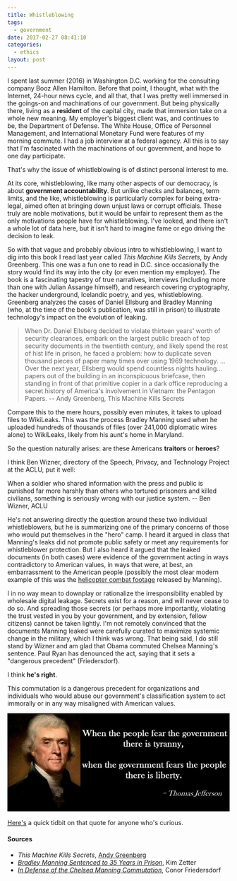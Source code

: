 ```yaml
---
title: Whistleblowing
tags:
  - government
date: 2017-02-27 08:41:10
categories:
  - ethics
layout: post
---
```


I spent last summer (2016) in Washington D.C. working for the consulting company Booz Allen Hamilton. Before that point, I thought, what with the Internet, 24-hour news cycle, and all that, that I was pretty well immersed in the goings-on and machinations of our government. But being physically there, living as a **resident** of the capital city, made that immersion take on a whole new meaning. My employer's biggest client was, and continues to be, the Department of Defense. The White House, Office of Personnel Management, and International Monetary Fund were features of my morning commute. I had a job interview at a federal agency. All this is to say that I'm fascinated with the machinations of our government, and hope to one day participate.

That's why the issue of whistleblowing is of distinct personal interest to me.<!-- MORE -->

At its core, whistleblowing, like many other aspects of our democracy, is about **government accountability**. But unlike checks and balances, term limits, and the like, whistleblowing is particularly complex for being extra-legal, aimed often at bringing down unjust laws or corrupt officials. These truly are noble motivations, but it would be unfair to represent them as the only motivations people have for whistleblowing. I've looked, and there isn't a whole lot of data here, but it isn't hard to imagine fame or ego driving the decision to leak.

So with that vague and probably obvious intro to whistleblowing, I want to dig into this book I read last year called *This Machine Kills Secrets*, by Andy Greenberg. This one was a fun one to read in D.C. since occasionally the story would find its way into the city (or even mention my employer). The book is a fascinating tapestry of true narratives, interviews (including more than one with Julian Assange himself), and research covering cryptography, the hacker underground, Icelandic poetry, and yes, whistleblowing. Greenberg analyzes the cases of Daniel Ellsburg and Bradley Manning (who, at the time of the book's publication, was still in prison) to illustrate technology's impact on the evolution of leaking.

> When Dr. Daniel Ellsberg decided to violate thirteen years' worth of security clearances, embark on the largest public breach of top security documents in the twentieth century, and likely spend the rest of hist life in prison, he faced a problem: how to duplicate seven thousand pieces of paper many times over using 1969 technology.
> ...
> Over the next year, Ellsberg would spend countless nights hauling... papers out of the building in an inconspicuous briefcase, then standing in front of that primitive copier in a dark office reproducing a secret history of America's involvement in Vietnam: the Pentagon Papers.
> -- Andy Greenberg, This Machine Kills Secrets

Compare this to the mere hours, possibly even minutes, it takes to upload files to WikiLeaks. This was the process Bradley Manning used when he uploaded hundreds of thousands of files (over 241,000 diplomatic wires alone) to WikiLeaks, likely from his aunt's home in Maryland.

So the question naturally arises: are these Americans **traitors** or **heroes**?

I think Ben Wizner, directory of the Speech, Privacy, and Technology Project at the ACLU, put it well:

When a soldier who shared information with the press and public is punished far more harshly than others who tortured prisoners and killed civilians, something is seriously wrong with our justice system.
-- Ben Wizner, ACLU

He's not answering directly the question around these two individual whistleblowers, but he is summarizing one of the primary concerns of those who would put themselves in the "hero" camp. I heard it argued in class that Manning's leaks did not promote public safety or meet any requirements for whistleblower protection. But I also heard it argued that the leaked documents (in both cases) were evidence of the government acting in ways contradictory to American values, in ways that were, at best, an embarrassment to the American people (possibly the most clear modern example of this was the [helicopter combat footage](https://www.wired.com/2010/04/whistleblower-report-leaked-video-shows-us-coverup/) released by Manning).

I in no way mean to downplay or rationalize the irresponsibility enabled by wholesale digital leakage. Secrets exist for a reason, and will never cease to do so. And spreading those secrets (or perhaps more importantly, violating the trust vested in you by your government, and by extension, fellow citizens) cannot be taken lightly. I'm not remotely convinced that the documents Manning leaked were carefully curated to maximize systemic change in the military, which I think was wrong. That being said, I do still stand by Wizner and am glad that Obama commuted Chelsea Manning's sentence. Paul Ryan has denounced the act, saying that it sets a "dangerous precedent" (Friedersdorf).

I think **he's right**.

This commutation is a dangerous precedent for organizations and individuals who would abuse our government's classification system to act immorally or in any way misaligned with American values.

![Thomas Jefferson](/assets/images/jefferson.jpg)

[Here's](https://www.monticello.org/site/jefferson/when-government-fears-people-there-liberty-spurious-quotation) a quick tidbit on that quote for anyone who's curious.

#### Sources

- *This Machine Kills Secrets*, [Andy Greenberg](https://en.wikipedia.org/wiki/Andy_Greenberg)
- [*Bradley Manning Sentenced to 35 Years in Prison*](https://www.wired.com/2013/08/bradley-manning-sentenced/), Kim Zetter
- [*In Defense of the Chelsea Manning Commutation*](https://www.theatlantic.com/politics/archive/2017/01/in-defense-of-the-chelsea-manning-commutation/513455/), Conor Friedersdorf


